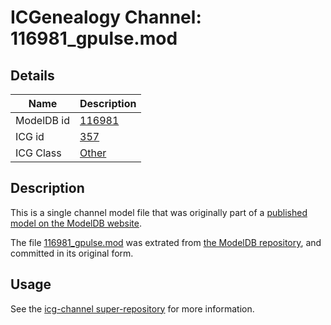 # ICGenealogy Channel: 116981\_gpulse.mod

## Details

Name | Description
---- | -----------
ModelDB id | [116981](http://senselab.med.yale.edu/ModelDB/ShowModel.cshtml?model=116981)
ICG id | [357](http://icg.neurotheory.ox.ac.uk/channels/other/357)
ICG Class | [Other](http://icg.neurotheory.ox.ac.uk/channels/other)

## Description

This is a single channel model file that was originally part of a [published model on the ModelDB website](http://senselab.med.yale.edu/mModelDB/ShowModel.cshtml?model=116981).

The file [116981\_gpulse.mod](116981_gpulse.mod) was extrated from [the ModelDB repository](http://senselab.med.yale.edu/ModelDB/ShowModel.cshtml?model=116981), and committed in its original form.

## Usage

See the [icg-channel super-repository](https://github.com/icgenealogy/icg-channels) for more information.